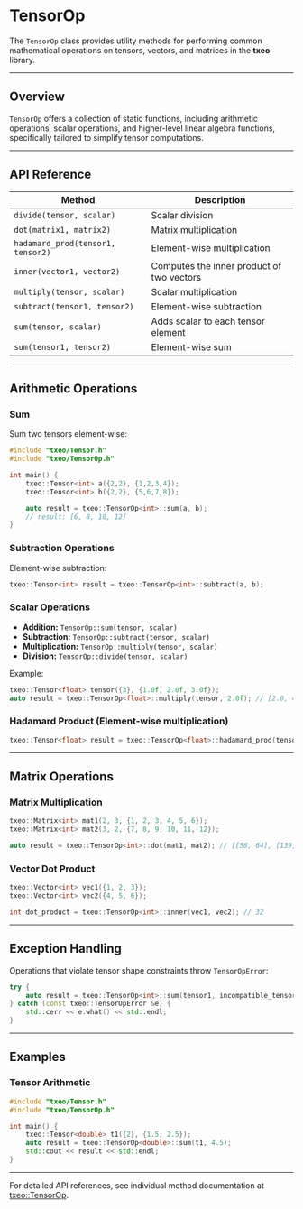 # TensorOp

The `TensorOp` class provides utility methods for performing common mathematical operations on tensors, vectors, and matrices in the **txeo** library.

---

## Overview

`TensorOp` offers a collection of static functions, including arithmetic operations, scalar operations, and higher-level linear algebra functions, specifically tailored to simplify tensor computations.

---

## API Reference

| Method                           | Description                                               |
|----------------------------------|-----------------------------------------------------------|
| `divide(tensor, scalar)`         | Scalar division                                           |
| `dot(matrix1, matrix2)`      | Matrix multiplication                                     |
| `hadamard_prod(tensor1, tensor2)`| Element-wise multiplication                              |
| `inner(vector1, vector2)`        | Computes the inner product of two vectors                   |
| `multiply(tensor, scalar)`       | Scalar multiplication                                     |
| `subtract(tensor1, tensor2)`     | Element-wise subtraction                                  |
| `sum(tensor, scalar)`            | Adds scalar to each tensor element                        |
| `sum(tensor1, tensor2)`          | Element-wise sum                                          |

---

## Arithmetic Operations

### Sum

Sum two tensors element-wise:

```cpp
#include "txeo/Tensor.h"
#include "txeo/TensorOp.h"

int main() {
    txeo::Tensor<int> a({2,2}, {1,2,3,4});
    txeo::Tensor<int> b({2,2}, {5,6,7,8});

    auto result = txeo::TensorOp<int>::sum(a, b);
    // result: [6, 8, 10, 12]
}
```

### Subtraction Operations

Element-wise subtraction:

```cpp
txeo::Tensor<int> result = txeo::TensorOp<int>::subtract(a, b);
```

### Scalar Operations

- **Addition:** `TensorOp::sum(tensor, scalar)`
- **Subtraction:** `TensorOp::subtract(tensor, scalar)`
- **Multiplication:** `TensorOp::multiply(tensor, scalar)`
- **Division:** `TensorOp::divide(tensor, scalar)`

Example:

```cpp
txeo::Tensor<float> tensor({3}, {1.0f, 2.0f, 3.0f});
auto result = txeo::TensorOp<float>::multiply(tensor, 2.0f); // [2.0, 4.0, 6.0]
```

### Hadamard Product (Element-wise multiplication)

```cpp
txeo::Tensor<float> result = txeo::TensorOp<float>::hadamard_prod(tensor1, tensor2);
```

---

## Matrix Operations

### Matrix Multiplication

```cpp
txeo::Matrix<int> mat1(2, 3, {1, 2, 3, 4, 5, 6});
txeo::Matrix<int> mat2(3, 2, {7, 8, 9, 10, 11, 12});

auto result = txeo::TensorOp<int>::dot(mat1, mat2); // [[58, 64], [139, 154]]
```

### Vector Dot Product

```cpp
txeo::Vector<int> vec1({1, 2, 3});
txeo::Vector<int> vec2({4, 5, 6});

int dot_product = txeo::TensorOp<int>::inner(vec1, vec2); // 32
```

---

## Exception Handling

Operations that violate tensor shape constraints throw `TensorOpError`:

```cpp
try {
    auto result = txeo::TensorOp<int>::sum(tensor1, incompatible_tensor);
} catch (const txeo::TensorOpError &e) {
    std::cerr << e.what() << std::endl;
}
```

---

## Examples

### Tensor Arithmetic

```cpp
#include "txeo/Tensor.h"
#include "txeo/TensorOp.h"

int main() {
    txeo::Tensor<double> t1({2}, {1.5, 2.5});
    auto result = txeo::TensorOp<double>::sum(t1, 4.5);
    std::cout << result << std::endl;
}
```

---

For detailed API references, see individual method documentation at [txeo::TensorOp](https://txeo-doc.netlify.app/classtxeo_1_1_tensor_op.html).
